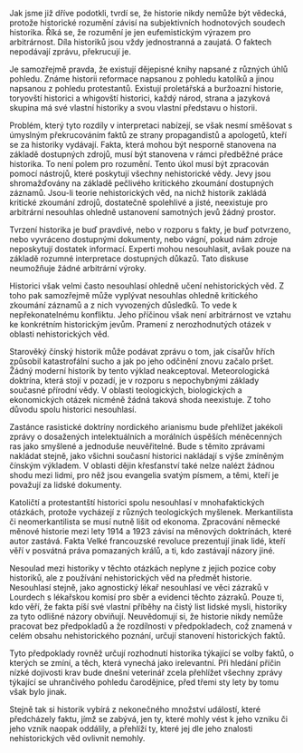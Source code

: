 Jak jsme již dříve podotkli, tvrdí se, že historie nikdy nemůže být vědecká, protože historické rozumění závisí na subjektivních hodnotových soudech historika. Říká se, že rozumění je jen eufemistickým výrazem pro arbitrárnost. Díla historiků jsou vždy jednostranná a zaujatá. O faktech nepodávají zprávu, překrucují je.

Je samozřejmě pravda, že existují dějepisné knihy napsané z různých úhlů pohledu. Známe historii reformace napsanou z pohledu katolíků a jinou napsanou z pohledu protestantů. Existují proletářská a buržoazní historie, toryovští historici a whigovští historici, každý národ, strana a jazyková skupina má své vlastní historiky a svou vlastní představu o historii.

Problém, který tyto rozdíly v interpretaci nabízejí, se však nesmí směšovat s úmyslným překrucováním faktů ze strany propagandistů a apologetů, kteří se za historiky vydávají. Fakta, která mohou být nesporně stanovena na základě dostupných zdrojů, musí být stanovena v rámci předběžné práce historika. To není polem pro rozumění. Tento úkol musí být zpracován pomocí nástrojů, které poskytují všechny nehistorické vědy. Jevy jsou shromažďovány na základě pečlivého kritického zkoumání dostupných záznamů. Jsou-li teorie nehistorických věd, na nichž historik zakládá kritické zkoumání zdrojů, dostatečně spolehlivé a jisté, neexistuje pro arbitrární nesouhlas ohledně ustanovení samotných jevů žádný prostor.

Tvrzení historika je buď pravdivé, nebo v rozporu s fakty, je buď potvrzeno, nebo vyvráceno dostupnými dokumenty, nebo vágní, pokud nám zdroje neposkytují dostatek informací. Experti mohou nesouhlasit, avšak pouze na základě rozumné interpretace dostupných důkazů. Tato diskuse neumožňuje žádné arbitrární výroky.

Historici však velmi často nesouhlasí ohledně učení nehistorických věd. Z toho pak samozřejmě může vyplývat nesouhlas ohledně kritického zkoumání záznamů a z nich vyvozených důsledků. To vede k nepřekonatelnému konfliktu. Jeho příčinou však není arbitrárnost ve vztahu ke konkrétním historickým jevům. Pramení z nerozhodnutých otázek v oblasti nehistorických věd.

Starověký čínský historik může podávat zprávu o tom, jak císařův hřích způsobil katastrofální sucho a jak po jeho odčinění znovu začalo pršet. Žádný moderní historik by tento výklad neakceptoval. Meteorologická doktrína, která stojí v pozadí, je v rozporu s nepochybnými základy současné přírodní vědy. V oblasti teologických, biologických a ekonomických otázek nicméně žádná taková shoda neexistuje. Z toho důvodu spolu historici nesouhlasí.

Zastánce rasistické doktríny nordického arianismu bude přehlížet jakékoli zprávy o dosažených intelektuálních a morálních úspěších méněcenných ras jako smyšlené a jednoduše neuvěřitelné. Bude s těmito zprávami nakládat stejně, jako všichni současní historici nakládají s výše zmíněným čínským výkladem. V oblasti dějin křesťanství také nelze nalézt žádnou shodu mezi lidmi, pro něž jsou evangelia svatým písmem, a těmi, kteří je považují za lidské dokumenty.

Katoličtí a protestantští historici spolu nesouhlasí v mnohafaktických otázkách, protože vycházejí z různých teologických myšlenek. Merkantilista či neomerkantilista se musí nutně lišit od ekonoma. Zpracování německé měnové historie mezi lety 1914 a 1923 závisí na měnových doktrínách, které autor zastává. Fakta Velké francouzské revoluce prezentují jinak lidé, kteří věří v posvátná práva pomazaných králů, a ti, kdo zastávají názory jiné.

Nesoulad mezi historiky v těchto otázkách neplyne z jejich pozice coby historiků, ale z používání nehistorických věd na předmět historie. Nesouhlasí stejně, jako agnostický lékař nesouhlasí ve věci zázraků v Lourdech s lékařskou komisí pro sběr a evidenci těchto zázraků. Pouze ti, kdo věří, že fakta píší své vlastní příběhy na čistý list lidské mysli, historiky za tyto odlišné názory obviňují. Neuvědomují si, že historie nikdy nemůže pracovat bez předpokladů a že rozdílnosti v předpokladech, což znamená v celém obsahu nehistorického poznání, určují stanovení historických faktů.

Tyto předpoklady rovněž určují rozhodnutí historika týkající se volby faktů, o kterých se zmíní, a těch, která vynechá jako irelevantní. Při hledání příčin nízké dojivosti krav bude dnešní veterinář zcela přehlížet všechny zprávy týkající se uhrančivého pohledu čarodějnice, před třemi sty lety by tomu však bylo jinak.

Stejně tak si historik vybírá z nekonečného množství událostí, které předcházely faktu, jímž se zabývá, jen ty, které mohly vést k jeho vzniku či jeho vznik naopak oddálily, a přehlíží ty, které jej dle jeho znalosti nehistorických věd ovlivnit nemohly.